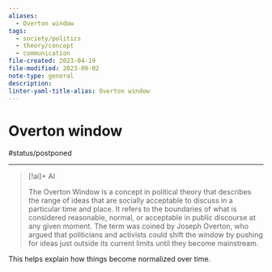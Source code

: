 ```yaml
---
aliases:
  - Overton window
tags:
  - society/politics
  - theory/concept
  - communication
file-created: 2023-04-19
file-modified: 2023-09-02
note-type: general
description: 
linter-yaml-title-alias: Overton window
---
```


# Overton window

#status/postponed

---

> [!ai]+ AI
>
> The Overton Window is a concept in political theory that describes the range of ideas that are socially acceptable to discuss in a particular time and place. It refers to the boundaries of what is considered reasonable, normal, or acceptable in public discourse at any given moment. The term was coined by Joseph Overton, who argued that politicians and activists could shift the window by pushing for ideas just outside its current limits until they become mainstream.

This helps explain how things become normalized over time.
